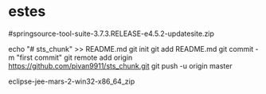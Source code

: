 # estes  
#springsource-tool-suite-3.7.3.RELEASE-e4.5.2-updatesite.zip

echo "# sts_chunk" >> README.md
git init
git add README.md
git commit -m "first commit"
git remote add origin https://github.com/pivan9911/sts_chunk.git
git push -u origin master

 eclipse-jee-mars-2-win32-x86_64_zip


